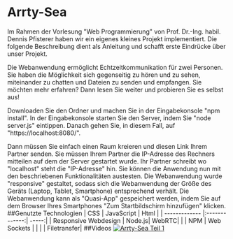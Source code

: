 # Arrty-Sea
Im Rahmen der Vorlesung "Web Programmierung" von Prof. Dr.-Ing. habil. Dennis Pfisterer haben wir ein eigenes kleines Projekt implementiert. Die folgende Beschreibung dient als Anleitung und schafft erste Eindrücke über unser Projekt.   

Die Webanwendung ermöglicht Echtzeitkommunikation für zwei Personen. Sie haben die Möglichkeit sich gegenseitig zu hören und zu sehen, miteinander zu chatten und Dateien zu senden und empfangen. Sie möchten mehr erfahren? Dann lesen Sie weiter und probieren Sie es selbst aus!

Downloaden Sie den Ordner und machen Sie in der Eingabekonsole "npm install". In der Eingabekonsole starten Sie den Server, indem Sie "node server.js" eintippen.
Danach gehen Sie, in diesem Fall, auf "https://localhost:8080/".

Dann müssen Sie einfach einen Raum kreieren und diesen Link Ihrem Partner senden. Sie müssen Ihrem Partner die IP-Adresse des Rechners mitteilen auf dem der Server gestartet wurde. Ihr Partner schreibt wo "localhost" steht die "IP-Adresse" hin. Sie können die Anwendung nun mit den beschriebenen Funktionalitäten austesten.
Die Webanwendung wurde "responsive" gestaltet, sodass sich die Webanwendung der Größe des Geräts (Laptop, Tablet, Smartphone) entsprechend verhält.
Die Webanwendung kann als "Quasi-App" gespeichert werden, indem Sie auf dem Browser Ihres Smartphones "Zum Startbildschirm hinzufügen" klicken.
##Genutzte Technologien
| CSS       | JavaScript          | Html  |
| ------------- |:-------------:| -----:|
| Responsive Webdesign      | Node.js| WebRTC|
|      | NPM    |   Web Sockets |
|  |      |  Filetransfer|
##Videos
[![Arrty-Sea Teil 1](http://img.youtube.com/vi/-Nu782lYm0o/0.jpg)](http://www.youtube.com/watch?v=-Nu782lYm0o)

